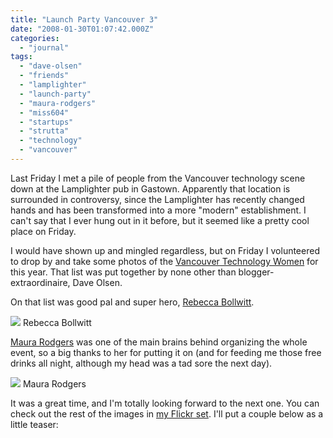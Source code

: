 ```yaml
---
title: "Launch Party Vancouver 3"
date: "2008-01-30T01:07:42.000Z"
categories: 
  - "journal"
tags: 
  - "dave-olsen"
  - "friends"
  - "lamplighter"
  - "launch-party"
  - "maura-rodgers"
  - "miss604"
  - "startups"
  - "strutta"
  - "technology"
  - "vancouver"
---
```


Last Friday I met a pile of people from the Vancouver technology scene down at the Lamplighter pub in Gastown. Apparently that location is surrounded in controversy, since the Lamplighter has recently changed hands and has been transformed into a more "modern" establishment. I can't say that I ever hung out in it before, but it seemed like a pretty cool place on Friday.

I would have shown up and mingled regardless, but on Friday I volunteered to drop by and take some photos of the [Vancouver Technology Women](http://www.raincitystudios.com/blogs-and-pods/daveo/vancouver-tech-women-and-launchers-continue-surprise) for this year. That list was put together by none other than blogger-extraordinaire, Dave Olsen.

On that list was good pal and super hero, [Rebecca Bollwitt](http://miss604.com).

[![](http://farm3.static.flickr.com/2398/2229795694_e5e6efbb2f.jpg?v=0)](http://flickr.com/photos/duanestorey/2229795694/) Rebecca Bollwitt

[Maura Rodgers](http://strutta.com/about) was one of the main brains behind organizing the whole event, so a big thanks to her for putting it on (and for feeding me those free drinks all night, although my head was a tad sore the next day).

[![](http://farm3.static.flickr.com/2366/2229794944_fc3d9778e0.jpg?v=0)](http://flickr.com/photos/duanestorey/2229794944/in/photostream/) Maura Rodgers

It was a great time, and I'm totally looking forward to the next one. You can check out the rest of the images in [my Flickr set](http://flickr.com/photos/duanestorey/sets/72157603801387143/). I'll put a couple below as a little teaser:
